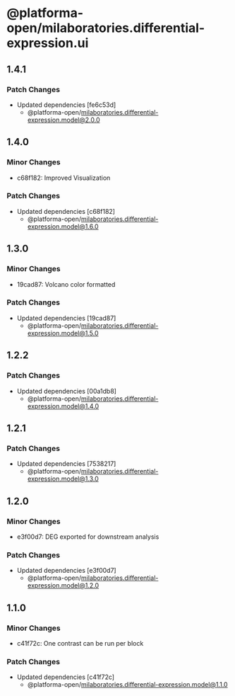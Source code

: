 # @platforma-open/milaboratories.differential-expression.ui

## 1.4.1

### Patch Changes

- Updated dependencies [fe6c53d]
  - @platforma-open/milaboratories.differential-expression.model@2.0.0

## 1.4.0

### Minor Changes

- c68f182: Improved Visualization

### Patch Changes

- Updated dependencies [c68f182]
  - @platforma-open/milaboratories.differential-expression.model@1.6.0

## 1.3.0

### Minor Changes

- 19cad87: Volcano color formatted

### Patch Changes

- Updated dependencies [19cad87]
  - @platforma-open/milaboratories.differential-expression.model@1.5.0

## 1.2.2

### Patch Changes

- Updated dependencies [00a1db8]
  - @platforma-open/milaboratories.differential-expression.model@1.4.0

## 1.2.1

### Patch Changes

- Updated dependencies [7538217]
  - @platforma-open/milaboratories.differential-expression.model@1.3.0

## 1.2.0

### Minor Changes

- e3f00d7: DEG exported for downstream analysis

### Patch Changes

- Updated dependencies [e3f00d7]
  - @platforma-open/milaboratories.differential-expression.model@1.2.0

## 1.1.0

### Minor Changes

- c41f72c: One contrast can be run per block

### Patch Changes

- Updated dependencies [c41f72c]
  - @platforma-open/milaboratories.differential-expression.model@1.1.0
